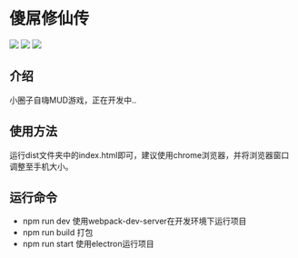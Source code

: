 # 傻屌修仙传

[![](https://img.shields.io/badge/language-vue-4fc08d.svg)](https://cn.vuejs.org/)
[![](https://img.shields.io/badge/weibo-@伟大鱼塘-red.svg)](https://weibo.com/KanzakiHAria)
[![](https://img.shields.io/badge/twitter-@伟大鱼塘-blue.svg)](https://twitter.com/KirisakiAria)

## 介绍
小圈子自嗨MUD游戏，正在开发中..

## 使用方法
运行dist文件夹中的index.html即可，建议使用chrome浏览器，并将浏览器窗口调整至手机大小。

## 运行命令
* npm run dev 使用webpack-dev-server在开发环境下运行项目
* npm run build 打包
* npm run start 使用electron运行项目

